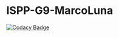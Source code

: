 # ISPP-G9-MarcoLuna
[![Codacy Badge](https://app.codacy.com/project/badge/Grade/8230b5c832644b1b8866aa8d95245350)](https://www.codacy.com/gh/JStockwell/ISPP-G9-22-23/dashboard?utm_source=github.com&amp;utm_medium=referral&amp;utm_content=JStockwell/ISPP-G9-22-23&amp;utm_campaign=Badge_Grade)
